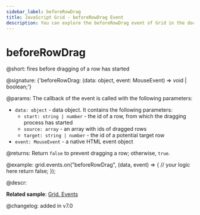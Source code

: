 ```yaml
---
sidebar_label: beforeRowDrag
title: JavaScript Grid - beforeRowDrag Event 
description: You can explore the beforeRowDrag event of Grid in the documentation of the DHTMLX JavaScript UI library. Browse developer guides and API reference, try out code examples and live demos, and download a free 30-day evaluation version of DHTMLX Suite.
---
```


# beforeRowDrag

@short: fires before dragging of a row has started

@signature: {'beforeRowDrag: (data: object, event: MouseEvent) => void | boolean;'}

@params:
The callback of the event is called with the following parameters:
- `data: object` - data object. It contains the following parameters:
    - `start: string | number` - the id of a row, from which the dragging process has started
    - `source: array` - an array with ids of dragged rows
    - `target: string | number` - the id of a potential target row
- `event: MouseEvent` - a native HTML event object

@returns:
Return `false` to prevent dragging a row; otherwise, `true`.

@example:
grid.events.on("beforeRowDrag", (data, event) => {
    // your logic here
    return false;
});

@descr:

**Related sample**: [Grid. Events](https://snippet.dhtmlx.com/9zeyp4ds)    

@changelog: added in v7.0

[comment]: # (@relatedapi: grid/api/grid_afterrowdrag_event.md grid/api/grid_afterrowdrop_event.md grid/api/grid_beforerowdrop_event.md grid/api/grid_canrowdrop_event.md grid/api/grid_cancelrowdrop_event.md grid/api/grid_dragrowin_event.md grid/api/grid_dragrowout_event.md grid/api/grid_dragrowstart_event.md) 

[comment]: # (@related: grid/configuration.md#drag-n-drop-between-grids)
